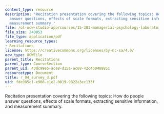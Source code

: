 ```yaml
---
content_type: resource
description: 'Recitation presentation covering the following topics: How do people
  answer questions, effects of scale formats, extracting sensitive information, and
  measurement summary.'
file: /ol-ocw-studio-app/courses/15-301-managerial-psychology-laboratory-fall-2004/fde985c1e908e1e200199822a3ec133f_r_04_survey_d.pdf
file_size: 240853
file_type: application/pdf
learning_resource_types:
- Recitations
license: https://creativecommons.org/licenses/by-nc-sa/4.0/
ocw_type: OCWFile
parent_title: Recitations
parent_type: CourseSection
parent_uid: 43dc99eb-ace8-d15a-ac08-42c4b0488851
resourcetype: Document
title: r_04_survey_d.pdf
uid: fde985c1-e908-e1e2-0019-9822a3ec133f
---
```

Recitation presentation covering the following topics: How do people answer questions, effects of scale formats, extracting sensitive information, and measurement summary.
